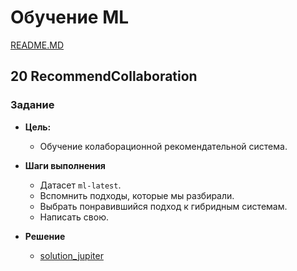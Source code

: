 # Обучение ML

[README.MD](/README.MD)

## **20 RecommendCollaboration**

### Задание

* **Цель:**
  * Обучение колаборационной рекомендательной система.

* **Шаги выполнения**
  + Датасет `ml-latest`.
  + Вспомнить подходы, которые мы разбирали.
  + Выбрать понравившийся подход к гибридным системам.
  + Написать свою.

* **Решение**
  * [solution_jupiter](./21_hybrid_recommend.ipynb)
